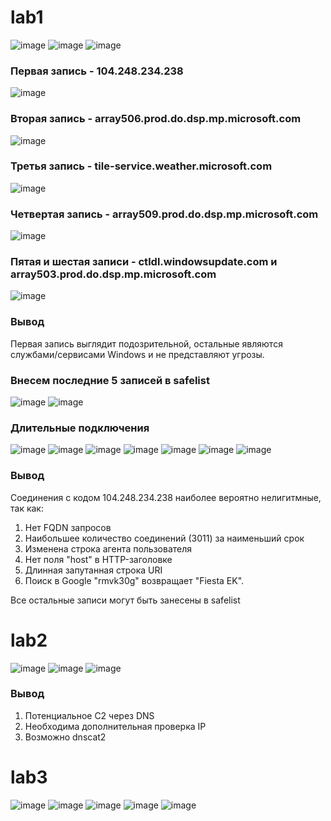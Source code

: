 # lab1
![image](https://github.com/user-attachments/assets/35e083d1-1d1d-47a3-99d6-b9eb7af3a9b3)
![image](https://github.com/user-attachments/assets/37addd40-cd8f-4fa1-8140-e04493bcec15)
![image](https://github.com/user-attachments/assets/36b2e5a2-b1e4-46d6-ba77-c7b69f8bc24a)
### Первая запись - 104.248.234.238
![image](https://github.com/user-attachments/assets/ae7b56df-238b-4e49-a805-e41337d05ce1)
### Вторая запись - array506.prod.do.dsp.mp.microsoft.com
![image](https://github.com/user-attachments/assets/c10b79dc-2491-42fb-a5cc-f138f600a3b0)
### Третья запись - tile-service.weather.microsoft.com
![image](https://github.com/user-attachments/assets/804e229e-3639-43f0-ba48-00f725fb14f1)
### Четвертая запись - array509.prod.do.dsp.mp.microsoft.com
![image](https://github.com/user-attachments/assets/47aae19e-6d10-4f82-90bd-b44468a70f50)
### Пятая и шестая записи - ctldl.windowsupdate.com и array503.prod.do.dsp.mp.microsoft.com
![image](https://github.com/user-attachments/assets/76d48244-3e8b-46fd-a94f-3c52005b686e)
### Вывод
Первая запись выглядит подозрительной, остальные являются службами/сервисами Windows и не представляют угрозы.
### Внесем последние 5 записей в safelist
![image](https://github.com/user-attachments/assets/375947f9-75bc-4f20-a5af-bd9fe37ea866)
![image](https://github.com/user-attachments/assets/7da54cc8-fc75-48f3-b482-c24dd20cd5ac)
### Длительные подключения
![image](https://github.com/user-attachments/assets/cfb70364-aa85-436a-ad4e-f672372c8e91)
![image](https://github.com/user-attachments/assets/7d1f4dbd-42ff-4f1b-af83-e18e9370a625)
![image](https://github.com/user-attachments/assets/462224cf-a64f-4339-92c0-140cc5f10c93)
![image](https://github.com/user-attachments/assets/fc735fa4-474d-4ecc-8149-04b3f2f0a366)
![image](https://github.com/user-attachments/assets/8b82106f-2144-46b5-acde-289cf6721e3e)
![image](https://github.com/user-attachments/assets/415abda6-8863-4014-8b92-dc6f225b59a3)
![image](https://github.com/user-attachments/assets/db418ee7-bba0-4ece-9d1d-fd2d9f69e1ba)
### Вывод
Соединения с кодом 104.248.234.238 наиболее вероятно нелигитмные, так как:
1. Нет FQDN запросов
2. Наибольшее количество соединений (3011) за наименьший срок
3. Изменена строка агента пользователя
4. Нет поля "host" в HTTP-заголовке
5. Длинная запутанная строка URI
6. Поиск в Google "rmvk30g" возвращает "Fiesta EK".

Все остальные записи могут быть занесены в safelist
# lab2
![image](https://github.com/user-attachments/assets/5d054155-64d8-4f2e-a01b-79c9001b59b2)
![image](https://github.com/user-attachments/assets/2fb0779f-a794-4c0d-b914-0efd00c69212)
![image](https://github.com/user-attachments/assets/5c3e8a32-4ad2-463e-9852-39a72f6c945b)
### Вывод
1. Потенциальное C2 через DNS
2. Необходима дополнительная проверка IP 
3. Возможно dnscat2
# lab3
![image](https://github.com/user-attachments/assets/63e1122c-9dd0-432f-9464-b7a38177d8d7)
![image](https://github.com/user-attachments/assets/78e7682e-95b6-46b6-a659-44c01cb4910a)
![image](https://github.com/user-attachments/assets/6c61a18b-af37-423f-bdcf-7366b733a58c)
![image](https://github.com/user-attachments/assets/2bfb58b3-1b1b-4c7f-9844-caeb45111d49)
![image](https://github.com/user-attachments/assets/6be8b47b-236e-4146-8b88-faf9356c4566)

